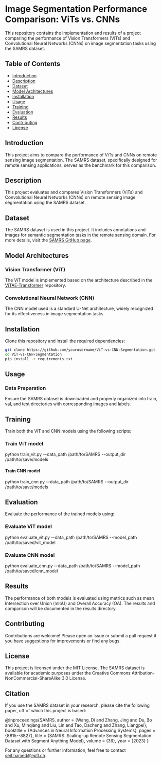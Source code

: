 # Image Segmentation Performance Comparison: ViTs vs. CNNs

This repository contains the implementation and results of a project comparing the performance of Vision Transformers (ViTs) and Convolutional Neural Networks (CNNs) on image segmentation tasks using the SAMRS dataset.

## Table of Contents
- [Introduction](#introduction)
- [Description](#description)
- [Dataset](#dataset)
- [Model Architectures](#model-architectures)
- [Installation](#installation)
- [Usage](#usage)
- [Training](#training)
- [Evaluation](#evaluation)
- [Results](#results)
- [Contributing](#contributing)
- [License](#license)

## Introduction
This project aims to compare the performance of ViTs and CNNs on remote sensing image segmentation. The SAMRS dataset, specifically designed for remote sensing applications, serves as the benchmark for this comparison.

## Description
This project evaluates and compares Vision Transformers (ViTs) and Convolutional Neural Networks (CNNs) on remote sensing image segmentation using the SAMRS dataset.

## Dataset
The SAMRS dataset is used in this project. It includes annotations and images for semantic segmentation tasks in the remote sensing domain. For more details, visit the [SAMRS GitHub page](https://github.com/ViTAE-Transformer/SAMRS).

## Model Architectures
### Vision Transformer (ViT)
The ViT model is implemented based on the architecture described in the [ViTAE-Transformer](https://github.com/ViTAE-Transformer/ViTAE-Transformer) repository.

### Convolutional Neural Network (CNN)
The CNN model used is a standard U-Net architecture, widely recognized for its effectiveness in image segmentation tasks.

## Installation
Clone this repository and install the required dependencies:
```bash
git clone https://github.com/yourusername/ViT-vs-CNN-Segmentation.git
cd ViT-vs-CNN-Segmentation
pip install -r requirements.txt
```

## Usage
### Data Preparation
Ensure the SAMRS dataset is downloaded and properly organized into train, val, and test directories with corresponding images and labels.

## Training
Train both the ViT and CNN models using the following scripts:
### Train ViT model
python train_vit.py --data_path /path/to/SAMRS --output_dir /path/to/save/models

#### Train CNN model
python train_cnn.py --data_path /path/to/SAMRS --output_dir /path/to/save/models

## Evaluation
Evaluate the performance of the trained models using:
### Evaluate ViT model
python evaluate_vit.py --data_path /path/to/SAMRS --model_path /path/to/saved/vit_model

### Evaluate CNN model
python evaluate_cnn.py --data_path /path/to/SAMRS --model_path /path/to/saved/cnn_model

## Results
The performance of both models is evaluated using metrics such as mean Intersection over Union (mIoU) and Overall Accuracy (OA). The results and comparison will be documented in the results directory.

## Contributing
Contributions are welcome! Please open an issue or submit a pull request if you have suggestions for improvements or find any bugs.

## License
This project is licensed under the MIT License. The SAMRS dataset is available for academic purposes under the Creative Commons Attribution-NonCommercial-ShareAlike 3.0 License.

## Citation
If you use the SAMRS dataset in your research, please cite the following paper, off of which this project is based:

@inproceedings{SAMRS,
 author = {Wang, Di and Zhang, Jing and Du, Bo and Xu, Minqiang and Liu, Lin and Tao, Dacheng and Zhang, Liangpei},
 booktitle = {Advances in Neural Information Processing Systems},
 pages = {8815--8827},
 title = {SAMRS: Scaling-up Remote Sensing Segmentation Dataset with Segment Anything Model},
 volume = {36},
 year = {2023}
}

For any questions or further information, feel free to contact seif.hamed@epfl.ch.









